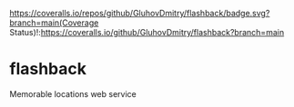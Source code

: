 https://coveralls.io/repos/github/GluhovDmitry/flashback/badge.svg?branch=main(Coverage Status)!:https://coveralls.io/github/GluhovDmitry/flashback?branch=main
# flashback
Memorable locations web service
